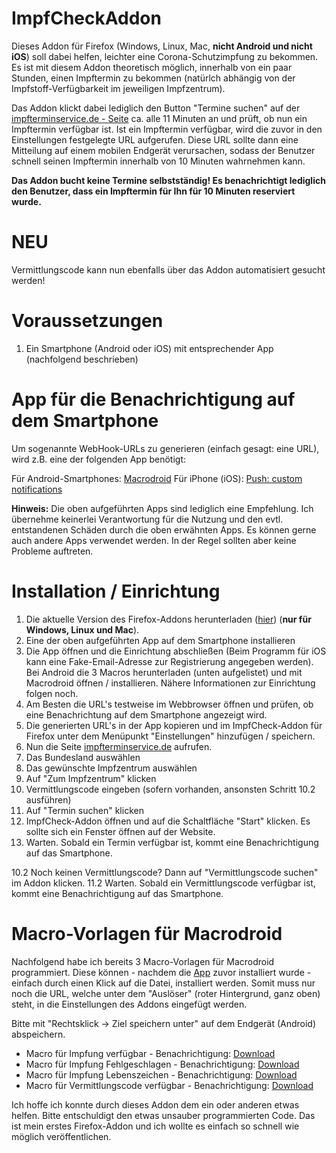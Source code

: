 # ImpfCheckAddon

Dieses Addon für Firefox (Windows, Linux, Mac, <b>nicht Android und nicht iOS</b>) soll dabei helfen, leichter eine Corona-Schutzimpfung zu bekommen.
Es ist mit diesem Addon theoretisch möglich, innerhalb von ein paar Stunden, einen Impftermin zu bekommen (natürlch abhängig von der Impfstoff-Verfügbarkeit im jeweiligen Impfzentrum).

Das Addon klickt dabei lediglich den Button "Termine suchen" auf der <a href="https://impfterminservice.de" target="_blank">impfterminservice.de - Seite</a> ca. alle 11 Minuten an und prüft, ob nun ein Impftermin verfügbar ist.
Ist ein Impftermin verfügbar, wird die zuvor in den Einstellungen festgelegte URL aufgerufen. Diese URL sollte dann eine Mitteilung auf einem mobilen Endgerät verursachen, sodass der Benutzer schnell seinen Impftermin innerhalb von 10 Minuten wahrnehmen kann.

<b>Das Addon bucht keine Termine selbstständig! Es benachrichtigt lediglich den Benutzer, dass ein Impftermin für Ihn für 10 Minuten reserviert wurde.</b>

# NEU
Vermittlungscode kann nun ebenfalls über das Addon automatisiert gesucht werden!

# Voraussetzungen
1. Ein Smartphone (Android oder iOS) mit entsprechender App (nachfolgend beschrieben)

# App für die Benachrichtigung auf dem Smartphone
Um sogenannte WebHook-URLs zu generieren (einfach gesagt: eine URL), wird z.B. eine der folgenden App benötigt:

Für Android-Smartphones: <a href="https://play.google.com/store/apps/details?id=com.arlosoft.macrodroid" target="_blank">Macrodroid</a>
Für iPhone (iOS): <a href="https://apps.apple.com/de/app/push-custom-notifications/id1444391917" target="_blank">Push: custom notifications</a>

<b>Hinweis:</b>
Die oben aufgeführten Apps sind lediglich eine Empfehlung. Ich übernehme keinerlei Verantwortung für die Nutzung und den evtl. entstandenen Schäden durch die oben erwähnten Apps. Es können gerne auch andere Apps verwendet werden. In der Regel sollten aber keine Probleme auftreten.

# Installation / Einrichtung
1. Die aktuelle Version des Firefox-Addons herunterladen (<a href="https://github.com/FeowM/ImpfCheckAddon/raw/main/firefoxRelease/impfcheck-1.5-fx.xpi" target="_blank">hier</a>) (<b>nur für Windows, Linux und Mac</b>).
2. Eine der oben aufgeführten App auf dem Smartphone installieren
3. Die App öffnen und die Einrichtung abschließen (Beim Programm für iOS kann eine Fake-Email-Adresse zur Registrierung angegeben werden). Bei Android die 3 Macros herunterladen (unten aufgelistet) und mit Macrodroid öffnen / installieren. Nähere Informationen zur Einrichtung folgen noch.
4. Am Besten die URL's testweise im Webbrowser öffnen und prüfen, ob eine Benachrichtung auf dem Smartphone angezeigt wird.
5. Die generierten URL's in der App kopieren und im ImpfCheck-Addon für Firefox unter dem Menüpunkt "Einstellungen" hinzufügen / speichern.
6. Nun die Seite <a href="https://impfterminservice.de" target="_blank">impfterminservice.de</a> aufrufen.
7. Das Bundesland auswählen
8. Das gewünschte Impfzentrum auswählen
9. Auf "Zum Impfzentrum" klicken
10. Vermittlungscode eingeben (sofern vorhanden, ansonsten Schritt 10.2 ausführen)
11. Auf "Termin suchen" klicken
12. ImpfCheck-Addon öffnen und auf die Schaltfläche "Start" klicken. Es sollte sich ein Fenster öffnen auf der Website.
13. Warten. Sobald ein Termin verfügbar ist, kommt eine Benachrichtigung auf das Smartphone.

10.2 Noch keinen Vermittlungscode? Dann auf "Vermittlungscode suchen" im Addon klicken.
11.2 Warten. Sobald ein Vermittlungscode verfügbar ist, kommt eine Benachrichtigung auf das Smartphone.


# Macro-Vorlagen für Macrodroid
Nachfolgend habe ich bereits 3 Macro-Vorlagen für Macrodroid programmiert. Diese können - nachdem die <a href="https://play.google.com/store/apps/details?id=com.arlosoft.macrodroid" target="_blank">App</a> zuvor installiert wurde - einfach durch einen Klick auf die Datei, installiert werden. Somit muss nur noch die URL, welche unter dem "Auslöser" (roter Hintergrund, ganz oben) steht, in die Einstellungen des Addons eingefügt werden.

Bitte mit "Rechtsklick -> Ziel speichern unter" auf dem Endgerät (Android) abspeichern.
<ul>
  <li>Macro für Impfung verfügbar - Benachrichtigung: <a href="https://github.com/FeowM/ImpfCheckAddon/raw/main/macrodroid_macros/ImpfAvail.macro">Download</a></li>
  <li>Macro für Impfung Fehlgeschlagen - Benachrichtigung: <a href="https://github.com/FeowM/ImpfCheckAddon/raw/main/macrodroid_macros/ImpfError.macro">Download</a></li>
  <li>Macro für Impfung Lebenszeichen - Benachrichtigung: <a href="https://github.com/FeowM/ImpfCheckAddon/raw/main/macrodroid_macros/ImpfAlive.macro">Download</a></li>
  <li>Macro für Vermittlungscode verfügbar - Benachrichtigung: <a href="https://raw.githubusercontent.com/FeowM/ImpfCheckAddon/main/macrodroid_macros/CodeAvail.macro">Download</a></li>
  
</ul>

Ich hoffe ich konnte durch dieses Addon dem ein oder anderen etwas helfen.
Bitte entschuldigt den etwas unsauber programmierten Code. Das ist mein erstes Firefox-Addon und ich wollte es einfach so schnell wie möglich veröffentlichen.
